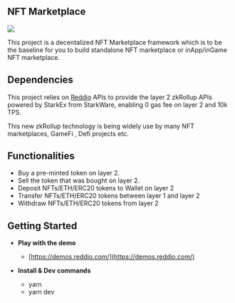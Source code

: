 ## NFT Marketplace
![](https://img.shields.io/badge/Typescript-💪-blue)

This project is a decentalized NFT Marketplace framework which is to be the baseline for you to build standalone NFT marketplace or inApp/inGame NFT marketplace.

## Dependencies
This project relies on [Reddio](https://demos.reddio.com/) APIs to provide the layer 2 zkRollup APIs powered by StarkEx from StarkWare, enabling 0 gas fee on layer 2 and 10k TPS.

This new zkRollup technology  is being widely use by many NFT marketplaces, GameFi , Defi projects etc.

## Functionalities

- Buy a pre-minted token on layer 2.
- Sell the token that was bought on layer 2.
- Deposit NFTs/ETH/ERC20 tokens to Wallet on layer 2
- Transfer NFTs/ETH/ERC20 tokens between layer 1 and layer 2
- Withdraw NFTs/ETH/ERC20 tokens from layer 2

## Getting Started

- **Play with the demo**
    - [https://demos.reddio.com/](https://demos.reddio.com/)

- **Install & Dev commands**
    - yarn
    - yarn dev
